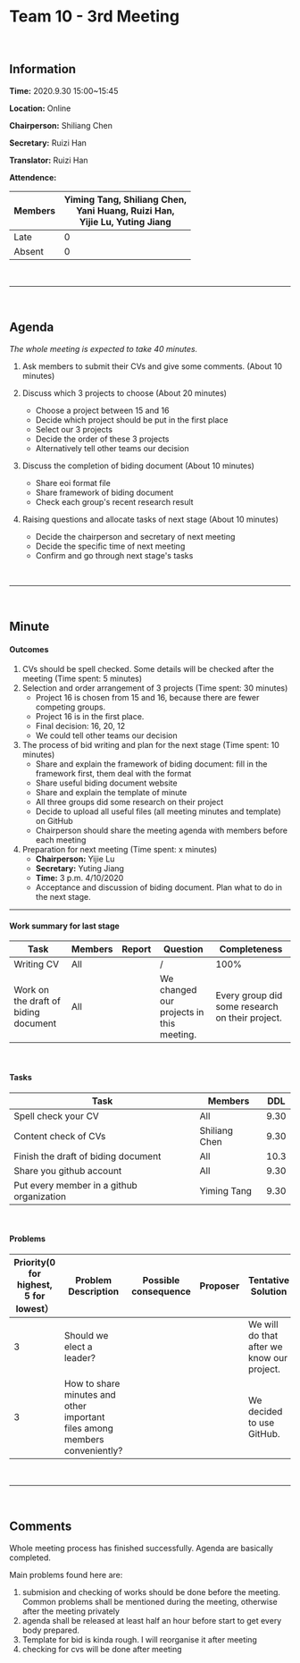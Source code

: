 # Team 10 - 3rd Meeting 

<br>

## Information

**Time:** 2020.9.30 15:00~15:45

**Location:** Online

**Chairperson:** Shiliang Chen

**Secretary:** Ruizi Han

**Translator:** Ruizi Han

**Attendence:**

| **Members** | **Yiming Tang, Shiliang Chen, <br>Yani Huang, Ruizi Han, <br>Yijie Lu, Yuting Jiang** |
| ----------- | ------------------------------------------------------------ |
| Late        | 0                                                            |
| Absent      | 0                                                            |

<br>

------
<br>

## Agenda

*The whole meeting is expected to take 40 minutes.*

1. Ask members to submit their CVs and give some comments. (About 10 minutes)

2. Discuss which 3 projects to choose (About 20 minutes)
	- Choose a project between 15 and 16
	- Decide which project should be put in the first place
	- Select our 3 projects
	- Decide the order of these 3 projects
	- Alternatively tell other teams our decision
3. Discuss the completion of biding document (About 10 minutes)
	- Share eoi format file
	- Share framework of biding document
	- Check each group's recent research result
4. Raising questions and allocate tasks of next stage (About 10 minutes)
	- Decide the chairperson and secretary of next meeting
	- Decide the specific time of next meeting
	- Confirm and go through next stage's tasks

<br>

------

<br>


## Minute

#### Outcomes

1. CVs should be spell checked. Some details will be checked after the meeting (Time spent: 5 minutes)
2. Selection and order arrangement of 3 projects (Time spent: 30 minutes)
	- Project 16 is chosen from 15 and 16, because there are fewer competing groups.
	- Project 16 is in the first place.
	- Final decision: 16, 20, 12
	- We could tell other teams our decision
3. The process of bid writing and plan for the next stage (Time spent: 10 minutes)
	- Share and explain the framework of biding document: fill in the framework first, them deal with the format
	- Share useful biding document website
	- Share and explain the template of minute 
	- All three groups did some research on their project
	- Decide to upload all useful files (all meeting minutes and template) on GitHub
	- Chairperson should share the meeting agenda with members before each meeting
4. Preparation for next meeting (Time spent: x minutes)
	- **Chairperson:** Yijie Lu
	- **Secretary:** Yuting Jiang
	- **Time:** 3 p.m. 4/10/2020
	- Acceptance and discussion of biding document. Plan what to do in the next stage.

-------


#### Work summary for last stage

| **Task**                             | **Members** | **Report** | **Question**                             | **Completeness**                                |
| ------------------------------------ | ----------- | ---------- | ---------------------------------------- | ----------------------------------------------- |
| Writing CV                           | All         |            | /                                        | 100%                                            |
| Work on the draft of biding document | All         |            | We changed our projects in this meeting. | Every group did some research on their project. |

<br>

#### Tasks 

| **Task**                                  | **Members**   | **DDL** |
| ----------------------------------------- | ------------- | ------- |
| Spell check your CV                       | All           | 9.30    |
| Content check of CVs                      | Shiliang Chen | 9.30    |
| Finish the draft of biding document       | All           | 10.3    |
| Share you github account                  | All           | 9.30    |
| Put every member in a github organization | Yiming Tang   | 9.30    |

<br>

#### Problems

| **Priority(0 for highest, 5 for lowest）** | **Problem Description**                                      | **Possible consequence** | **Proposer** | **Tentative Solution**                     | **Expected completion time** |
| ------------------------------------------ | ------------------------------------------------------------ | ------------------------ | ------------ | ------------------------------------------ | ---------------------------- |
| 3                                          | Should we elect a leader?                                    |                          |              | We will do that after we know our project. | 10.7                         |
| 3                                          | How to share minutes and other important files among members conveniently? |                          |              | We decided to use GitHub.                  | 9.30                         |

<br>

-------

<br>

## Comments

Whole meeting process has finished successfully. Agenda are basically completed.

Main problems found here are:

1. submision and checking of works should be done before the meeting. Common problems shall be mentioned during the meeting, otherwise after the meeting privately
2. agenda shall be released at least half an hour before start to get every body prepared.
3. Template for bid is kinda rough. I will reorganise it after meeting
4. checking for cvs will be done after meeting